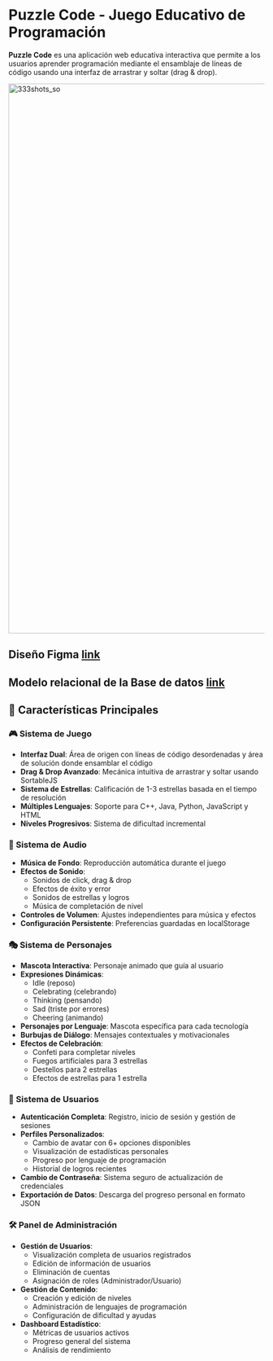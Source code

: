 # Puzzle Code - Juego Educativo de Programación

**Puzzle Code** es una aplicación web educativa interactiva que permite a los usuarios aprender programación mediante el ensamblaje de líneas de código usando una interfaz de arrastrar y soltar (drag & drop).

<img width="1920" height="1080" alt="333shots_so" src="https://github.com/user-attachments/assets/3f70684f-14dd-49bb-a150-c53d25597041" />

## Diseño Figma [link](https://www.figma.com/design/3ysrfL0CqkApWlaFZhppkS/puzzle-code?t=Uy4LCO9aWnT1GO85-0)

## Modelo relacional de la Base de datos [link](https://dbdiagram.io/d/code-puzzle-6873d5c0f413ba3508a15e2f)

## 🚀 Características Principales

### 🎮 Sistema de Juego
- **Interfaz Dual**: Área de origen con líneas de código desordenadas y área de solución donde ensamblar el código
- **Drag & Drop Avanzado**: Mecánica intuitiva de arrastrar y soltar usando SortableJS
- **Sistema de Estrellas**: Calificación de 1-3 estrellas basada en el tiempo de resolución
- **Múltiples Lenguajes**: Soporte para C++, Java, Python, JavaScript y HTML
- **Niveles Progresivos**: Sistema de dificultad incremental

### 🎵 Sistema de Audio
- **Música de Fondo**: Reproducción automática durante el juego
- **Efectos de Sonido**: 
  - Sonidos de click, drag & drop
  - Efectos de éxito y error
  - Sonidos de estrellas y logros
  - Música de completación de nivel
- **Controles de Volumen**: Ajustes independientes para música y efectos
- **Configuración Persistente**: Preferencias guardadas en localStorage

### 🎭 Sistema de Personajes
- **Mascota Interactiva**: Personaje animado que guía al usuario
- **Expresiones Dinámicas**: 
  - Idle (reposo)
  - Celebrating (celebrando)
  - Thinking (pensando)
  - Sad (triste por errores)
  - Cheering (animando)
- **Personajes por Lenguaje**: Mascota específica para cada tecnología
- **Burbujas de Diálogo**: Mensajes contextuales y motivacionales
- **Efectos de Celebración**: 
  - Confeti para completar niveles
  - Fuegos artificiales para 3 estrellas
  - Destellos para 2 estrellas
  - Efectos de estrellas para 1 estrella

### 👤 Sistema de Usuarios
- **Autenticación Completa**: Registro, inicio de sesión y gestión de sesiones
- **Perfiles Personalizados**: 
  - Cambio de avatar con 6+ opciones disponibles
  - Visualización de estadísticas personales
  - Progreso por lenguaje de programación
  - Historial de logros recientes
- **Cambio de Contraseña**: Sistema seguro de actualización de credenciales
- **Exportación de Datos**: Descarga del progreso personal en formato JSON

### 🛠️ Panel de Administración
- **Gestión de Usuarios**: 
  - Visualización completa de usuarios registrados
  - Edición de información de usuarios
  - Eliminación de cuentas
  - Asignación de roles (Administrador/Usuario)
- **Gestión de Contenido**:
  - Creación y edición de niveles
  - Administración de lenguajes de programación
  - Configuración de dificultad y ayudas
- **Dashboard Estadístico**: 
  - Métricas de usuarios activos
  - Progreso general del sistema
  - Análisis de rendimiento

